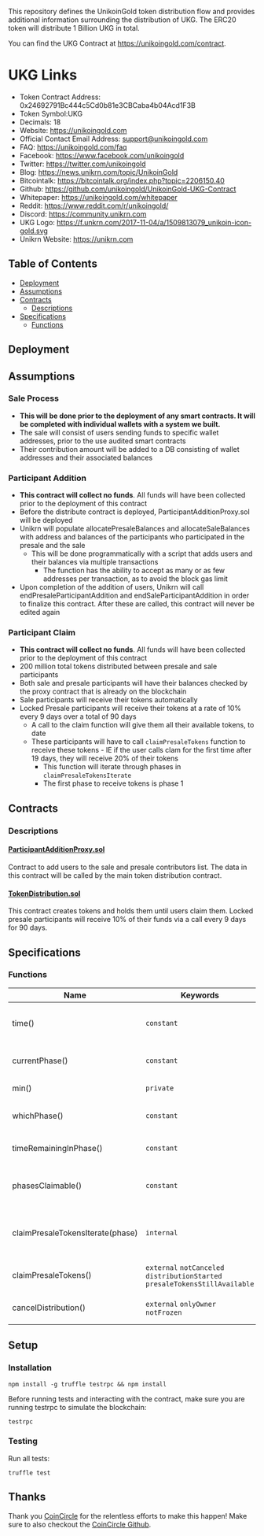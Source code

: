 This repository defines the UnikoinGold token distribution flow and provides additional information surrounding the distribution of UKG. The ERC20 token will distribute 1 Billion UKG in total.

You can find the UKG Contract at https://unikoingold.com/contract.

# UKG Links
* Token Contract Address: 0x24692791Bc444c5Cd0b81e3CBCaba4b04Acd1F3B
* Token Symbol:UKG
* Decimals: 18
* Website: https://unikoingold.com
* Official Contact Email Address: support@unikoingold.com
* FAQ: https://unikoingold.com/faq
* Facebook: https://www.facebook.com/unikoingold
* Twitter: https://twitter.com/unikoingold
* Blog: https://news.unikrn.com/topic/UnikoinGold
* Bitcointalk: https://bitcointalk.org/index.php?topic=2206150.40
* Github: https://github.com/unikoingold/UnikoinGold-UKG-Contract
* Whitepaper: https://unikoingold.com/whitepaper
* Reddit: https://www.reddit.com/r/unikoingold/
* Discord: https://community.unikrn.com
* UKG Logo: https://f.unkrn.com/2017-11-04/a/1509813079_unikoin-icon-gold.svg
* Unikrn Website: https://unikrn.com
 

## Table of Contents

* [Deployment](#deployment)
* [Assumptions](#assumptions)
* [Contracts](#contracts)
    * [Descriptions](#descriptions)
* [Specifications](#specifications)
    * [Functions](#functions)

## Deployment


## Assumptions

### Sale Process
- **This will be done prior to the deployment of any smart contracts. It will be completed with individual wallets with
a system we built.**
- The sale will consist of users sending funds to specific wallet addresses, prior to the use audited smart contracts
- Their contribution amount will be added to a DB consisting of wallet addresses and their associated balances

### Participant Addition
- **This contract will collect no funds**. All funds will have been collected prior to the deployment of this contract
- Before the distribute contract is deployed, ParticipantAdditionProxy.sol will be deployed
- Unikrn will populate allocatePresaleBalances and allocateSaleBalances with address and balances of the 
participants who participated in the presale and the sale
    - This will be done programmatically with a script that adds users and their balances via multiple transactions
        - The function has the ability to accept as many or as few addresses per transaction, as to avoid the block
        gas limit
- Upon completion of the addition of users, Unikrn will call endPresaleParticipantAddition and endSaleParticipantAddition
in order to finalize this contract. After these are called, this contract will never be edited again

### Participant Claim 
- **This contract will collect no funds**. All funds will have been collected prior to the deployment of this contract
- 200 million total tokens distributed between presale and sale participants
- Both sale and presale participants will have their balances checked by the proxy contract that is already on the
blockchain
- Sale participants will receive their tokens automatically
- Locked Presale participants will receive their tokens at a rate of 10% every 9 days over a total of 90 days
    - A call to the claim function will give them all their available tokens, to date
    - These participants will have to call `claimPresaleTokens` function to receive these tokens
            - IE if the user calls clam for the first time after 19 days, they will receive 20% of their tokens
        - This function will iterate through phases in `claimPresaleTokensIterate` 
        - The first phase to receive tokens is phase 1

## Contracts

### Descriptions

#### [ParticipantAdditionProxy.sol](https://github.com/unikoingold/UnikoinGold-UKG-Contract/blob/master/contracts/ParticipantAdditionProxy.sol)
Contract to add users to the sale and presale contributors list. The data in this contract will be called by the main token distribution contract.

#### [TokenDistribution.sol](https://github.com/unikoingold/UnikoinGold-UKG-Contract/blob/master/contracts/TokenDistribution.sol)
This contract creates tokens and holds them until users claim them. Locked presale participants will receive 10% of their funds via a call every 9 days for 90 days.

## Specifications


### Functions
Name | Keywords | Description
--- | --- | ---
time() | `constant` | Returns the block.timstamp. Necessary for testing.
currentPhase() | `constant` | Returns the current phase number that the distribution is on.
min() | `private` | Returns the mininum of two numbers.
whichPhase() | `constant` | Calculates the phase number that the distribution is on.
timeRemainingInPhase() | `constant` | Returns the time remaining in the current phase
phasesClaimable() | `constant` | Returns the number of phases a participant has available to claim
claimPresaleTokensIterate(phase) | `internal` | Internal function that gets looped through based on when presale user calls claimPresaleTokens().
claimPresaleTokens() | `external` `notCanceled` `distributionStarted` `presaleTokensStillAvailable` | User calls this function to claim their presale tokens.
cancelDistribution() | `external` `onlyOwner` `notFrozen` | Cancels distribution if a false parameter is entered.

## Setup

### Installation
```
npm install -g truffle testrpc && npm install
```

Before running tests and interacting with the contract, make sure you are running testrpc to simulate the blockchain:
```
testrpc
```


### Testing
Run all tests:
```
truffle test
```

## Thanks
Thank you [CoinCircle](https://coincircle.com/) for the relentless efforts to make this happen! Make sure to also checkout the [CoinCircle Github](https://github.com/coincircle).